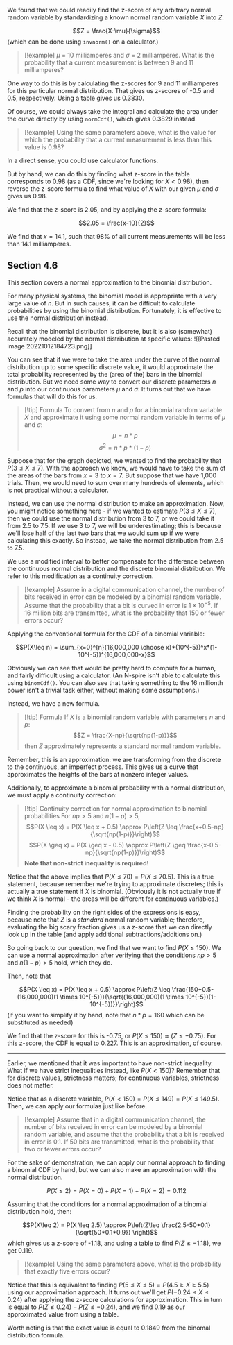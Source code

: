 We found that we could readily find the z-score of any arbitrary normal random variable by standardizing a known normal random variable $X$ into $Z$:

$$Z = \frac{X-\mu}{\sigma}$$
(which can be done using `invnorm()` on a calculator.)

> [!example]
> $\mu$ = 10 milliamperes and $\sigma$ = 2 milliamperes.  What is the probability that a current measurement is between 9 and 11 milliamperes?  

One way to do this is by calculating the z-scores for 9 and 11 milliamperes for this particular normal distribution.  That gives us z-scores of -0.5 and 0.5, respectively.  Using a table gives us 0.3830.

Of course, we could always take the integral and calculate the area under the curve directly by using `normCdf()`, which gives 0.3829 instead.  

> [!example]
> Using the same parameters above, what is the value for which the probability that a current measurement is less than this value is 0.98?

In a direct sense, you could use calculator functions.  

But by hand, we can do this by finding what z-score in the table corresponds to 0.98 (as a CDF, since we're looking for $X \lt 0.98$), then reverse the z-score formula to find what value of $X$ with our given $\mu$ and $\sigma$ gives us 0.98.

We find that the z-score is 2.05, and by applying the z-score formula:

$$2.05 = \frac{x-10}{2}$$

We find that $x = 14.1$, such that 98% of all current measurements will be less than 14.1 milliamperes.  

## Section 4.6
This section covers a normal approximation to the binomial distribution.  

For many physical systems, the binomial model is appropriate with a very large value of $n$.  But in such causes, it can be difficult to calculate probabilities by using the binomial distribution.  Fortunately, it is effective to use the normal distribution instead.  

Recall that the binomial distribution is discrete, but it is also (somewhat) accurately modeled by the normal distribution at specific values:
![[Pasted image 20221012184723.png]]

You can see that if we were to take the area under the curve of the normal distribution up to some specific discrete value, it would approximate the total probability represented by the (area of the) bars in the binomial distribution.  But we need some way to convert our discrete parameters $n$ and $p$ into our continuous parameters $\mu$ and $\sigma$. It turns out that we have formulas that will do this for us.

> [!tip] Formula
> To convert from $n$ and $p$ for a binomial random variable $X$ and approximate it using some normal random variable in terms of $\mu$ and $\sigma$:
> $$\mu = n * p$$
> $$\sigma^2 = n*p*(1-p)$$

Suppose that for the graph depicted, we wanted to find the probability that $P(3\leq X \leq 7)$. With the approach we know, we would have to take the sum of the areas of the bars from $x=3$ to $x=7$. But suppose that we have 1,000 trials.  Then, we would need to sum over many hundreds of elements, which is not practical without a calculator.  

Instead, we can use the normal distribution to make an approximation.  Now, you might notice something here - if we wanted to estimate $P(3\leq X \leq 7)$, then we could use the normal distribution from 3 to 7, or we could take it from 2.5 to 7.5. If we use 3 to 7, we will be underestimating; this is because we'll lose half of the last two bars that we would sum up if we were calculating this exactly.  So instead, we take the normal distribution from 2.5 to 7.5.

We use a modified interval to better compensate for the difference between the continuous normal distribution and the discrete binomial distribution.  We refer to this modification as a continuity correction.  

> [!example]
> Assume in a digital communication channel, the number of bits received in error can be modeled by a binomial random variable.  Assume that the probability that a bit is curved in error is $1 \times 10^{-5}$. If 16 million bits are transmitted, what is the probability that 150 or fewer errors occur?  

Applying the conventional formula for the CDF of a binomial variable:

$$P(X\leq n) = \sum_{x=0}^{n}{16,000,000 \choose x}*(10^{-5})^x*(1-10^{-5})^{16,000,000-x}$$

Obviously we can see that would be pretty hard to compute for a human, and fairly difficult using a calculator.  (An N-spire isn't able to calculate this using `binomCdf()`. You can also see that taking something to the 16 millionth power isn't a trivial task either, without making some assumptions.)

Instead, we have a new formula.

> [!tip] Formula
> If $X$ is a binomial random variable with parameters $n$ and $p$:
> $$Z = \frac{X-np}{\sqrt{np(1-p)}}$$
> then $Z$ approximately represents a standard normal random variable.  

Remember, this is an approximation: we are transforming from the discrete to the continuous, an imperfect process.  This gives us a curve that approximates the heights of the bars at nonzero integer values.  

Additionally, to approximate a binomial probability with a normal distribution, we must apply a continuity correction:

> [!tip] Continuity correction for normal approximation to binomial probabilities
> For $np \gt 5$ and $n(1-p) \gt 5$,
> $$P(X \leq x) = P(X \leq x + 0.5) \approx P\left(Z \leq \frac{x+0.5-np}{\sqrt{np(1-p)}}\right)$$
> $$P(X \geq x) = P(X \geq x - 0.5) \approx P\left(Z \geq \frac{x-0.5-np}{\sqrt{np(1-p)}}\right)$$
> **Note that non-strict inequality is required!**

Notice that the above implies that $P(X \leq 70) = P(X \leq 70.5)$. This is a true statement, because remember we're trying to approximate discretes; this is actually a true statement if $X$ is binomial. (Obviously it is not actually true if we think $X$ is normal - the areas will be different for continuous variables.)

Finding the probability on the right sides of the expressions is easy, because note that $Z$ is a *standard* normal random variable; therefore, evaluating the big scary fraction gives us a z-score that we can directly look up in the table (and apply additional subtractions/additions on.)

So going back to our question, we find that we want to find $P(X\leq 150)$. We can use a normal approximation after verifying that the conditions $np \gt 5$ and $n(1-p) \gt 5$ hold, which they do.

Then, note that 

$$P(X \leq x) = P(X \leq x + 0.5) \approx P\left(Z \leq \frac{150+0.5-(16,000,000)(1 \times 10^{-5})}{\sqrt{(16,000,000)(1 \times 10^{-5})(1-10^{-5})}}\right)$$
(if you want to simplify it by hand, note that $n*p = 160$ which can be substituted as needed)

We find that the z-score for this is -0.75, or $P(X \leq 150) \approx (Z \leq -0.75)$. For this z-score, the CDF is equal to 0.227. This is an approximation, of course.

---

Earlier, we mentioned that it was important to have non-strict inequality.  What if we have strict inequalities instead, like $P(X \lt 150)$? Remember that for discrete values, strictness matters; for continuous variables, strictness does not matter.  

Notice that as a discrete variable, $P(X \lt 150) = P(X \leq 149) = P(X \leq 149.5)$. Then, we can apply our formulas just like before.  

> [!example]
> Assume that in a digital communication channel, the number of bits received in error can be modeled by a binomial random variable, and assume that the probability that a bit is received in error is 0.1.  If 50 bits are transmitted, what is the probability that two or fewer errors occur?  

For the sake of demonstration, we can apply our normal approach to finding a binomial CDF by hand, but we can also make an approximation with the normal distribution.  

$$P(X \leq 2) = P(X=0) + P(X=1) + P(X=2)=0.112$$

Assuming that the conditions for a normal approximation of a binomial distribution hold, then:

$$P(X\leq 2) = P(X \leq 2.5) \approx P\left(Z\leq \frac{2.5-50*0.1}{\sqrt{50*0.1*0.9}} \right)$$
which gives us a z-score of -1.18, and using a table to find $P(Z \leq -1.18)$, we get 0.119.

> [!example]
> Using the same parameters above, what is the probability that exactly five errors occur?  

Notice that this is equivalent to finding $P(5 \leq X \leq 5) = P(4.5 \geq X \geq 5.5)$ using our approximation approach.  It turns out we'll get $P(-0.24 \leq X \leq 0.24)$ after applying the z-score calculations for approximation. This in turn is equal to $P(Z \leq 0.24) - P(Z \leq -0.24)$, and we find 0.19 as our approximated value from using a table.

Worth noting is that the exact value is equal to 0.1849 from the binomal distribution formula.





